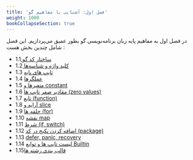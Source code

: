 ```yaml
---
title: 'فصل اول: آشنایی با مفاهیم گو'
weight: 1000
bookCollapseSection: true
---
```


در فصل اول به مفاهیم پایه زبان برنامه‌نویسی گو  بطور عمیق می‌پردازیم. این فصل شامل چندین بخش هست  :

- 1.1[ ساختار کد گو](structure-of-go-code)
- 1.2[ کلید واژه و شناسه‌ها](go-built-in-keywords-identifiers)
- 1.3 [تایپ های پایه](chapter-1/go-basic-types)
- 1.4 [عملگرها](go-operators)
- 1.5 [متغیرها و constant](go-variables-and-consts)
- 1.6 [مقادیر صفر تایپ ها (zero values)](go-zero-values)
- 1.7 [تابع (function)](go-function)
- 1.8 [آرایه و slice](go-array)
- 1.9 [حلقه ها (for)](go-for)
- 1.10 [نقشه map](go-map)
- 1.11 [شرط (if, switch)](go-if-switch)
- 1.12 [اضافه کردن پکیج در کد (package)](go-package)
- 1.13 [defer, panic, recovery](go-defer-panic-recovery)
- 1.14 [لیست تایپ ها و توابع Builtin](go-builtins)
- 1.15[قالب بندی رشته ها](go-string-formatting)
